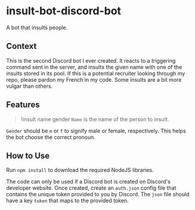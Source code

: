 # insult-bot-discord-bot
A bot that insults people.

## Context
This is the second Discord bot I ever created. It reacts to a triggering command sent in the server, and insults the given name with one of the insults stored in its pool. If this is a potential recruiter looking through my repo, please pardon my French in my code. Some insults are a bit more vulgar than others.

## Features
> !insult name gender
`Name` is the name of the person to insult.

`Gender` should be `m` or `f` to signify male or female, respectively. This helps the bot choose the correct pronoun.

## How to Use
Run `npm install` to download the required NodeJS libraries.

The code can only be used if a Discord bot is created on Discord's developer website. Once created, create an `auth.json` config file that contains the unique token provided to you by Discord. The `json` file should have a key `token` that maps to the provided token.
